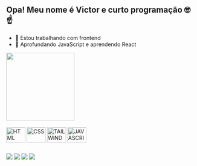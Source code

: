 ## Opa! Meu nome é Victor e curto programação 🤓☝️ 

- 🔭 Estou trabalhando com frontend
- 🌱 Aprofundando JavaScript e aprendendo React 

<a href="https://github.com/vmatusita" target="_blank">
  <img height=180em align="center" src="https://github-readme-stats.vercel.app/api/top-langs?username=vmatusita&layout=compact&langs_count=8&card_width=320&show_icons=true&theme=dark" />
</a>

<div style="display: inline_block"><br>
  <img align="center" alt="HTML" height="40" width="50" src="https://cdn.jsdelivr.net/gh/devicons/devicon@latest/icons/html5/html5-original.svg">
  <img align="center" alt="CSS" height="40" width="50" src="https://cdn.jsdelivr.net/gh/devicons/devicon@latest/icons/css3/css3-original.svg">
  <img align="center" alt="TAILWIND" height="40" width="50" src="https://cdn.jsdelivr.net/gh/devicons/devicon@latest/icons/tailwindcss/tailwindcss-original.svg">
  <img align="center" alt="JAVASCRIPT" height="40" width="50" src="https://cdn.jsdelivr.net/gh/devicons/devicon@latest/icons/javascript/javascript-original.svg">
</div>

 ##

 <div> 
  <a href="https://instagram.com/victor_matusita" target="_blank"><img src="https://img.shields.io/badge/-Instagram-%23E4405F?style=for-the-badge&logo=instagram&logoColor=white" target="_blank"></a>
  <a href="http://wa.link/kzjnka" target="_blank"><img src="https://img.shields.io/badge/WhatsApp-25D366?style=for-the-badge&logo=whatsapp&logoColor=white" target="_blank"></a>
  <a href ="mailto:victormatusita@gmail.com"><img src="https://img.shields.io/badge/-Gmail-%23333?style=for-the-badge&logo=gmail&logoColor=white" target="_blank"></a>
  <a href="https://www.linkedin.com/in/victor-matusita-8b382a297/" target="_blank"><img src="https://img.shields.io/badge/-LinkedIn-%230077B5?style=for-the-badge&logo=linkedin&logoColor=white" target="_blank"></a> 
</div>

